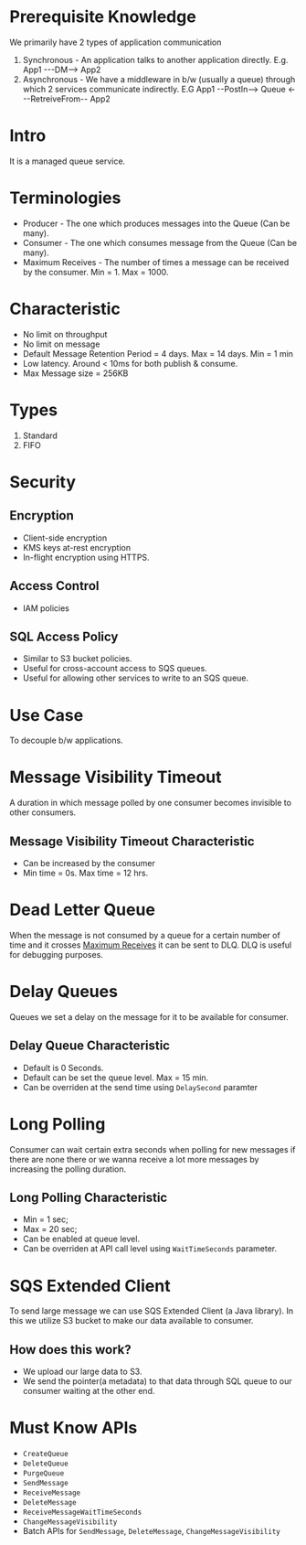 # Prerequisite Knowledge
We primarily have 2 types of application communication
1. Synchronous - An application talks to another application directly.
E.g. App1 ---DM--> App2
2. Asynchronous - We have a middleware in b/w (usually a queue) through which 2 services communicate indirectly.
E.G App1 --PostIn--> Queue <---RetreiveFrom-- App2

# Intro
It is a managed queue service.

# Terminologies
- Producer - The one which produces messages into the Queue (Can be many).
- Consumer - The one which consumes message from the Queue (Can be many).
- Maximum Receives - The number of times a message can be received by the consumer. Min = 1. Max = 1000.

# Characteristic
- No limit on throughput
- No limit on message
- Default Message Retention Period = 4 days. Max = 14 days. Min = 1 min
- Low latency. Around < 10ms for both publish & consume.
- Max Message size = 256KB

# Types
1. Standard
2. FIFO

# Security
## Encryption
- Client-side encryption
- KMS keys at-rest encryption
- In-flight encryption using HTTPS.
## Access Control
- IAM policies
## SQL Access Policy
- Similar to S3 bucket policies.
- Useful for cross-account access to SQS queues.
- Useful for allowing other services to write to an SQS queue.

# Use Case 
To decouple b/w applications.

# Message Visibility Timeout
A duration in which message polled by one consumer becomes invisible to other consumers.
## Message Visibility Timeout Characteristic
- Can be increased by the consumer
- Min time = 0s. Max time = 12 hrs.

# Dead Letter Queue
When the message is not consumed by a queue for a certain number of time and it crosses [Maximum Receives](#Terminologies) it can be sent to DLQ.
DLQ is useful for debugging purposes.

# Delay Queues
Queues we set a delay on the message for it to be available for consumer.
## Delay Queue Characteristic
- Default is 0 Seconds.
- Default can be set the queue level. Max = 15 min.
- Can be overriden at the send time using `DelaySecond` paramter

# Long Polling
Consumer can wait certain extra seconds when polling for new messages if there are none there or we wanna receive a lot more messages by increasing the polling duration.
## Long Polling Characteristic
- Min = 1 sec;
- Max = 20 sec;
- Can be enabled at queue level.
- Can be overriden at API call level using `WaitTimeSeconds` parameter.

# SQS Extended Client
To send large message we can use SQS Extended Client (a Java library). 
In this we utilize S3 bucket to make our data available to consumer.
## How does this work?
- We upload our large data to S3.
- We send the pointer(a metadata) to that data through SQL queue to our consumer waiting at the other end.

# Must Know APIs
- `CreateQueue`
- `DeleteQueue`
- `PurgeQueue`
- `SendMessage`
- `ReceiveMessage`
- `DeleteMessage`
- `ReceiveMessageWaitTimeSeconds`
- `ChangeMessageVisibility`
- Batch APIs for `SendMessage`, `DeleteMessage`, `ChangeMessageVisibility`
